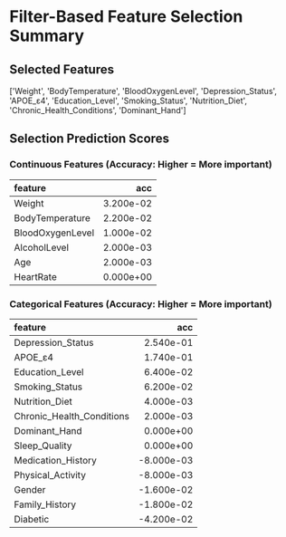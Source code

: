 # Filter-Based Feature Selection Summary


## Selected Features

['Weight', 'BodyTemperature', 'BloodOxygenLevel', 'Depression_Status', 'APOE_ε4', 'Education_Level', 'Smoking_Status', 'Nutrition_Diet', 'Chronic_Health_Conditions', 'Dominant_Hand']

## Selection Prediction Scores 

### Continuous Features (Accuracy: Higher = More important)

| feature          |       acc |
|:-----------------|----------:|
| Weight           | 3.200e-02 |
| BodyTemperature  | 2.200e-02 |
| BloodOxygenLevel | 1.000e-02 |
| AlcoholLevel     | 2.000e-03 |
| Age              | 2.000e-03 |
| HeartRate        | 0.000e+00 |

### Categorical Features (Accuracy: Higher = More important)

| feature                   |        acc |
|:--------------------------|-----------:|
| Depression_Status         |  2.540e-01 |
| APOE_ε4                   |  1.740e-01 |
| Education_Level           |  6.400e-02 |
| Smoking_Status            |  6.200e-02 |
| Nutrition_Diet            |  4.000e-03 |
| Chronic_Health_Conditions |  2.000e-03 |
| Dominant_Hand             |  0.000e+00 |
| Sleep_Quality             |  0.000e+00 |
| Medication_History        | -8.000e-03 |
| Physical_Activity         | -8.000e-03 |
| Gender                    | -1.600e-02 |
| Family_History            | -1.800e-02 |
| Diabetic                  | -4.200e-02 |